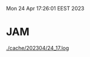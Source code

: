 Mon 24 Apr 17:26:01 EEST 2023
# JAM
<a href='./cache/202304/24_17.log'>./cache/202304/24_17.log</a>
